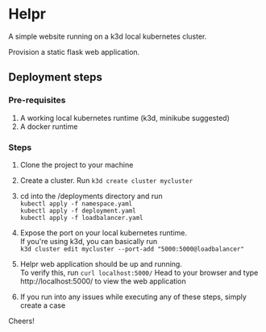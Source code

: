 # Helpr
A simple website running on a k3d local kubernetes cluster.

Provision a static flask web application.


## Deployment steps
### Pre-requisites
1. A working local kubernetes runtime (k3d, minikube suggested)
2. A docker runtime

### Steps
1. Clone the project to your machine

2. Create a cluster. Run ```k3d create cluster mycluster```

3. cd into the /deployments directory and run  
```kubectl apply -f namespace.yaml```  
```kubectl apply -f deployment.yaml```  
```kubectl apply -f loadbalancer.yaml```

4. Expose the port on your local kubernetes runtime.   
    If you're using k3d, you can basically run  
    ```k3d cluster edit mycluster --port-add "5000:5000@loadbalancer"```

5. Helpr web application should be up and running.  
    To verify this, run ```curl localhost:5000/```
    Head to your browser and type http://localhost:5000/ to view the web application

6. If you run into any issues while executing any of these steps, simply create a case

Cheers!
